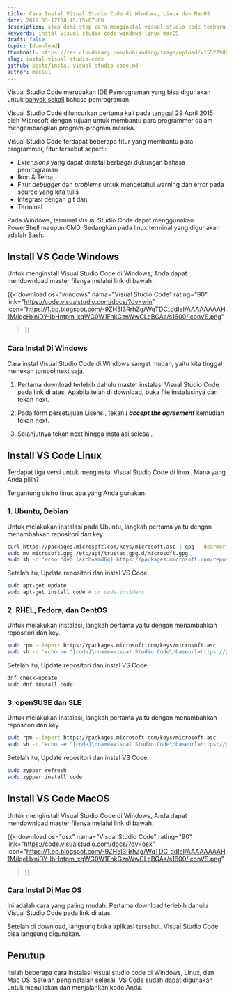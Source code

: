 ```yaml
---
title: Cara Instal Visual Studio Code di Windows, Linux dan MacOS
date: 2019-03-17T08:45:15+07:00
description: step demi step cara menginstal visual studio code terbaru di windows, linux dan macOS dengan mudah. Visual Studio Code merupakan IDE Pemrograman yang bisa digunakan untuk banyak sekali bahasa pemrograman. download visual studio code untuk windows, linux, dan macOS
keywords: instal visual studio code windows linux macOS
draft: false
topic: [download]
thumbnail: https://res.cloudinary.com/hobikoding/image/upload/v1552798965/Download/vscode.png
slug: instal-visual-studio-code
github: posts/instal-visual-studio-code.md
author: maslul
---
```


Visual Studio Code merupakan IDE Pemrograman yang bisa digunakan untuk [banyak sekali](https://code.visualstudio.com/docs/languages/overview) bahasa pemrograman.

Visual Studio Code diluncurkan pertama kali pada [tanggal](https://en.wikipedia.org/wiki/Visual_Studio_Code) 29 April 2015 oleh Microsoft dengan tujuan untuk membantu para programmer dalam mengembangkan program-program mereka.

Visual Studio Code terdapat beberapa fitur yang membantu para programmer, fitur tersebut seperti:

* _Extensions_ yang dapat diinstal berbagai dukungan bahasa pemrograman
* Ikon & Tema
* Fitur _debugger_ dan _problems_ untuk mengetahui warning dan error pada source yang kita tulis
* Integrasi dengan git dan
* Terminal

Pada Windows, terminal Visual Studio Code dapat menggunakan PowerShell maupun CMD. Sedangkan pada linux terminal yang digunakan adalah Bash.

## Install VS Code Windows

Untuk menginstall Visual Studio Code di Windows, Anda dapat mendownload master filenya melalui link di bawah.

{{< download
    os="windows"
    nama="Visual Studio Code"
    rating="90"
    link="https://code.visualstudio.com/docs/?dv=win"
    icon="https://1.bp.blogspot.com/-9ZH5I3RrhZg/WqTDC_ddIeI/AAAAAAAAH1M/lqeHxniDY-IbHntpm_xqWG0W1FnkGznWwCLcBGAs/s1600/IconVS.png"
>}}

### Cara Instal Di Windows

Cara instal Visual Studio Code di Windows sangat mudah, yaitu kita tinggal menekan tombol next saja.

1. Pertama download terlebih dahulu master instalasi Visual Studio Code pada link di atas. Apabila telah di download, buka file instalasinya dan tekan next.

1. Pada form persetujuan Lisensi, tekan **_I accept the agreement_** kemudian tekan next.

1. Selanjutnya tekan next hingga instalasi selesai.

## Install VS Code Linux

Terdapat tiga versi untuk menginstal Visual Studio Code di linux. Mana yang Anda pilih?

Tergantung distro linux apa yang Anda gunakan.

### 1. Ubuntu, Debian

Untuk melakukan instalasi pada Ubuntu, langkah pertama yaitu dengan menambahkan repositori dan key.

```bash
curl https://packages.microsoft.com/keys/microsoft.asc | gpg --dearmor > microsoft.gpg
sudo mv microsoft.gpg /etc/apt/trusted.gpg.d/microsoft.gpg
sudo sh -c 'echo "deb [arch=amd64] https://packages.microsoft.com/repos/vscode stable main" > /etc/apt/sources.list.d/vscode.list'
```

Setelah itu, Update repositori dan instal VS Code.

```bash
sudo apt-get update
sudo apt-get install code # or code-insiders
```

### 2. RHEL, Fedora, dan CentOS

Untuk melakukan instalasi, langkah pertama yaitu dengan menambahkan repositori dan key.

```bash
sudo rpm --import https://packages.microsoft.com/keys/microsoft.asc
sudo sh -c 'echo -e "[code]\nname=Visual Studio Code\nbaseurl=https://packages.microsoft.com/yumrepos/vscode\nenabled=1\ngpgcheck=1\ngpgkey=https://packages.microsoft.com/keys/microsoft.asc" > /etc/yum.repos.d/vscode.repo'
```

Setelah itu, Update repositori dan instal VS Code.

```bash
dnf check-update
sudo dnf install code
```

### 3. openSUSE dan SLE

Untuk melakukan instalasi, langkah pertama yaitu dengan menambahkan repositori dan key.

```bash
sudo rpm --import https://packages.microsoft.com/keys/microsoft.asc
sudo sh -c 'echo -e "[code]\nname=Visual Studio Code\nbaseurl=https://packages.microsoft.com/yumrepos/vscode\nenabled=1\ntype=rpm-md\ngpgcheck=1\ngpgkey=https://packages.microsoft.com/keys/microsoft.asc" > /etc/zypp/repos.d/vscode.repo'
```

Setelah itu, Update repositori dan instal VS Code.

```bash
sudo zypper refresh
sudo zypper install code
```

## Install VS Code MacOS

Untuk menginstall Visual Studio Code di Windows, Anda dapat mendownload master filenya melalui link di bawah.

{{< download
    os="osx"
    nama="Visual Studio Code"
    rating="90"
    link="https://code.visualstudio.com/docs/?dv=osx"
    icon="https://1.bp.blogspot.com/-9ZH5I3RrhZg/WqTDC_ddIeI/AAAAAAAAH1M/lqeHxniDY-IbHntpm_xqWG0W1FnkGznWwCLcBGAs/s1600/IconVS.png"
>}}

### Cara Instal Di Mac OS

Ini adalah cara yang paling mudah. Pertama download terlebih dahulu Visual Studio Code pada link di atas.

Setelah di download, langsung buka aplikasi tersebut. Visual Studio Code bisa langsung digunakan.

## Penutup

Itulah beberapa cara instalasi visual studio code di Windows, Linux, dan Mac OS. Setelah penginstalan selesai, VS Code sudah dapat digunakan untuk menuliskan dan menjalankan kode Anda.